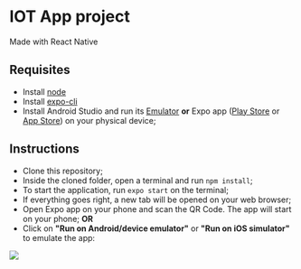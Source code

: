 # IOT App project
Made with React Native

## Requisites
- Install [node](https://nodejs.org/en/)
- Install [expo-cli](https://docs.expo.io/workflow/expo-cli/)
- Install Android Studio and run its [Emulator](https://developer.android.com/studio/run/emulator) **or** Expo app ([Play Store](https://play.google.com/store/apps/details?id=host.exp.exponent&hl=en&gl=US) or [App Store](https://apps.apple.com/br/app/expo-client/id982107779)) on your physical device; 

## Instructions
- Clone this repository;
- Inside the cloned folder, open a terminal and run `npm install`;
- To start the application, run `expo start` on the terminal;
- If everything goes right, a new tab will be opened on your web browser;
- Open Expo app on your phone and scan the QR Code. The app will start on your phone; **OR**
- Click on **"Run on Android/device emulator"** or **"Run on iOS simulator"** to emulate the app:

![](https://i.imgur.com/xeAGnAb.png)
